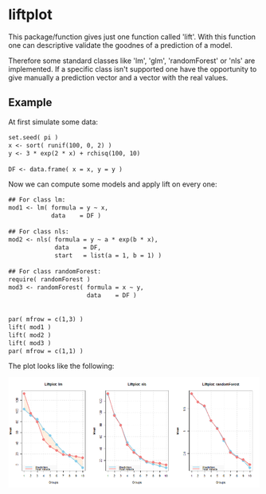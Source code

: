 liftplot
========
This package/function gives just one function called 'lift'. With this function one can descriptive validate the goodnes of a prediction of a model.

Therefore some standard classes like 'lm', 'glm', 'randomForest' or 'nls' are implemented. If a specific class isn't supported one have the opportunity to give manually a prediction vector and a vector with the real values.

Example
-------
At first simulate some data:
```{r}
set.seed( pi )
x <- sort( runif(100, 0, 2) )
y <- 3 * exp(2 * x) + rchisq(100, 10)

DF <- data.frame( x = x, y = y )
```

Now we can compute some models and apply lift on every one:
```{r}
## For class lm:
mod1 <- lm( formula = y ~ x,
            data    = DF )

## For class nls:
mod2 <- nls( formula = y ~ a * exp(b * x),
             data    = DF,
             start   = list(a = 1, b = 1) )

## For class randomForest:
require( randomForest )
mod3 <- randomForest( formula = x ~ y,
                      data    = DF )
                     

par( mfrow = c(1,3) )
lift( mod1 )
lift( mod2 )
lift( mod3 )
par( mfrow = c(1,1) )
```
The plot looks like the following:

![liftplot](/images/example.png)